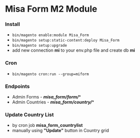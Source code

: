 # Misa Form M2 Module

### Install
- `bin/magento enable:module Misa_Form`
- `bin/magento setup:static-content:deploy Misa_Form`
- `bin/magento setup:upgrade`
- add new connection **mi** to your env.php file and create db **mi**

### Cron
- `bin/magento cron:run --group=miform`

### Endpoints
- Admin Forms - ***misa_form/form/****
- Admin Countries - ***misa_form/country/****

### Update Country List
- by cron job **misa_form_countrylist**
- manually using **"Update"** button in Country grid
